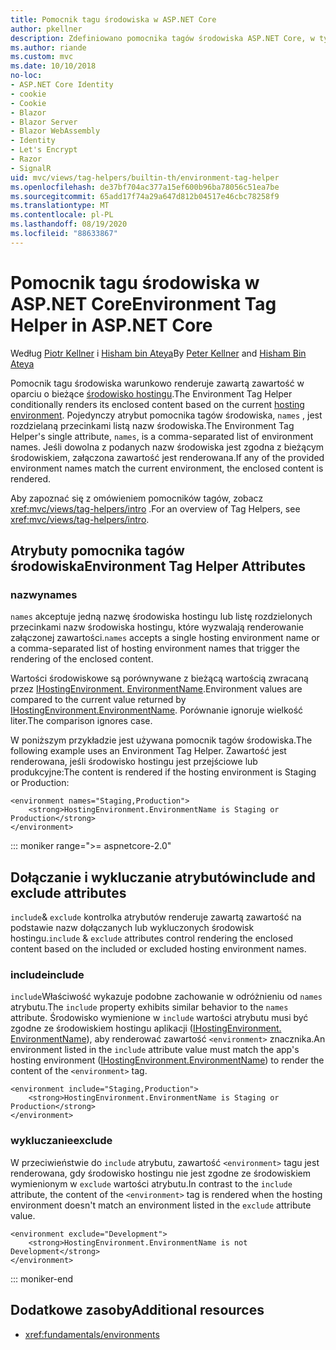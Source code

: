 ```yaml
---
title: Pomocnik tagu środowiska w ASP.NET Core
author: pkellner
description: Zdefiniowano pomocnika tagów środowiska ASP.NET Core, w tym wszystkie właściwości
ms.author: riande
ms.custom: mvc
ms.date: 10/10/2018
no-loc:
- ASP.NET Core Identity
- cookie
- Cookie
- Blazor
- Blazor Server
- Blazor WebAssembly
- Identity
- Let's Encrypt
- Razor
- SignalR
uid: mvc/views/tag-helpers/builtin-th/environment-tag-helper
ms.openlocfilehash: de37bf704ac377a15ef600b96ba78056c51ea7be
ms.sourcegitcommit: 65add17f74a29a647d812b04517e46cbc78258f9
ms.translationtype: MT
ms.contentlocale: pl-PL
ms.lasthandoff: 08/19/2020
ms.locfileid: "88633867"
---
```

# <a name="environment-tag-helper-in-aspnet-core"></a><span data-ttu-id="f68e1-103">Pomocnik tagu środowiska w ASP.NET Core</span><span class="sxs-lookup"><span data-stu-id="f68e1-103">Environment Tag Helper in ASP.NET Core</span></span>

<span data-ttu-id="f68e1-104">Według [Piotr Kellner](https://peterkellner.net) i [Hisham bin Ateya](https://twitter.com/hishambinateya)</span><span class="sxs-lookup"><span data-stu-id="f68e1-104">By [Peter Kellner](https://peterkellner.net) and [Hisham Bin Ateya](https://twitter.com/hishambinateya)</span></span>

<span data-ttu-id="f68e1-105">Pomocnik tagu środowiska warunkowo renderuje zawartą zawartość w oparciu o bieżące [środowisko hostingu](xref:fundamentals/environments).</span><span class="sxs-lookup"><span data-stu-id="f68e1-105">The Environment Tag Helper conditionally renders its enclosed content based on the current [hosting environment](xref:fundamentals/environments).</span></span> <span data-ttu-id="f68e1-106">Pojedynczy atrybut pomocnika tagów środowiska, `names` , jest rozdzielaną przecinkami listą nazw środowiska.</span><span class="sxs-lookup"><span data-stu-id="f68e1-106">The Environment Tag Helper's single attribute, `names`, is a comma-separated list of environment names.</span></span> <span data-ttu-id="f68e1-107">Jeśli dowolna z podanych nazw środowiska jest zgodna z bieżącym środowiskiem, załączona zawartość jest renderowana.</span><span class="sxs-lookup"><span data-stu-id="f68e1-107">If any of the provided environment names match the current environment, the enclosed content is rendered.</span></span>

<span data-ttu-id="f68e1-108">Aby zapoznać się z omówieniem pomocników tagów, zobacz <xref:mvc/views/tag-helpers/intro> .</span><span class="sxs-lookup"><span data-stu-id="f68e1-108">For an overview of Tag Helpers, see <xref:mvc/views/tag-helpers/intro>.</span></span>

## <a name="environment-tag-helper-attributes"></a><span data-ttu-id="f68e1-109">Atrybuty pomocnika tagów środowiska</span><span class="sxs-lookup"><span data-stu-id="f68e1-109">Environment Tag Helper Attributes</span></span>

### <a name="names"></a><span data-ttu-id="f68e1-110">nazwy</span><span class="sxs-lookup"><span data-stu-id="f68e1-110">names</span></span>

<span data-ttu-id="f68e1-111">`names` akceptuje jedną nazwę środowiska hostingu lub listę rozdzielonych przecinkami nazw środowiska hostingu, które wyzwalają renderowanie załączonej zawartości.</span><span class="sxs-lookup"><span data-stu-id="f68e1-111">`names` accepts a single hosting environment name or a comma-separated list of hosting environment names that trigger the rendering of the enclosed content.</span></span>

<span data-ttu-id="f68e1-112">Wartości środowiskowe są porównywane z bieżącą wartością zwracaną przez [IHostingEnvironment. EnvironmentName](xref:Microsoft.AspNetCore.Hosting.IHostingEnvironment.EnvironmentName*).</span><span class="sxs-lookup"><span data-stu-id="f68e1-112">Environment values are compared to the current value returned by [IHostingEnvironment.EnvironmentName](xref:Microsoft.AspNetCore.Hosting.IHostingEnvironment.EnvironmentName*).</span></span> <span data-ttu-id="f68e1-113">Porównanie ignoruje wielkość liter.</span><span class="sxs-lookup"><span data-stu-id="f68e1-113">The comparison ignores case.</span></span>

<span data-ttu-id="f68e1-114">W poniższym przykładzie jest używana pomocnik tagów środowiska.</span><span class="sxs-lookup"><span data-stu-id="f68e1-114">The following example uses an Environment Tag Helper.</span></span> <span data-ttu-id="f68e1-115">Zawartość jest renderowana, jeśli środowisko hostingu jest przejściowe lub produkcyjne:</span><span class="sxs-lookup"><span data-stu-id="f68e1-115">The content is rendered if the hosting environment is Staging or Production:</span></span>

```cshtml
<environment names="Staging,Production">
    <strong>HostingEnvironment.EnvironmentName is Staging or Production</strong>
</environment>
```

::: moniker range=">= aspnetcore-2.0"

## <a name="include-and-exclude-attributes"></a><span data-ttu-id="f68e1-116">Dołączanie i wykluczanie atrybutów</span><span class="sxs-lookup"><span data-stu-id="f68e1-116">include and exclude attributes</span></span>

<span data-ttu-id="f68e1-117">`include`& `exclude` kontrolka atrybutów renderuje zawartą zawartość na podstawie nazw dołączanych lub wykluczonych środowisk hostingu.</span><span class="sxs-lookup"><span data-stu-id="f68e1-117">`include` & `exclude` attributes control rendering the enclosed content based on the included or excluded hosting environment names.</span></span>

### <a name="include"></a><span data-ttu-id="f68e1-118">include</span><span class="sxs-lookup"><span data-stu-id="f68e1-118">include</span></span>

<span data-ttu-id="f68e1-119">`include`Właściwość wykazuje podobne zachowanie w odróżnieniu od `names` atrybutu.</span><span class="sxs-lookup"><span data-stu-id="f68e1-119">The `include` property exhibits similar behavior to the `names` attribute.</span></span> <span data-ttu-id="f68e1-120">Środowisko wymienione w `include` wartości atrybutu musi być zgodne ze środowiskiem hostingu aplikacji ([IHostingEnvironment. EnvironmentName](xref:Microsoft.AspNetCore.Hosting.IHostingEnvironment.EnvironmentName*)), aby renderować zawartość `<environment>` znacznika.</span><span class="sxs-lookup"><span data-stu-id="f68e1-120">An environment listed in the `include` attribute value must match the app's hosting environment ([IHostingEnvironment.EnvironmentName](xref:Microsoft.AspNetCore.Hosting.IHostingEnvironment.EnvironmentName*)) to render the content of the `<environment>` tag.</span></span>

```cshtml
<environment include="Staging,Production">
    <strong>HostingEnvironment.EnvironmentName is Staging or Production</strong>
</environment>
```

### <a name="exclude"></a><span data-ttu-id="f68e1-121">wykluczanie</span><span class="sxs-lookup"><span data-stu-id="f68e1-121">exclude</span></span>

<span data-ttu-id="f68e1-122">W przeciwieństwie do `include` atrybutu, zawartość `<environment>` tagu jest renderowana, gdy środowisko hostingu nie jest zgodne ze środowiskiem wymienionym w `exclude` wartości atrybutu.</span><span class="sxs-lookup"><span data-stu-id="f68e1-122">In contrast to the `include` attribute, the content of the `<environment>` tag is rendered when the hosting environment doesn't match an environment listed in the `exclude` attribute value.</span></span>

```cshtml
<environment exclude="Development">
    <strong>HostingEnvironment.EnvironmentName is not Development</strong>
</environment>
```

::: moniker-end

## <a name="additional-resources"></a><span data-ttu-id="f68e1-123">Dodatkowe zasoby</span><span class="sxs-lookup"><span data-stu-id="f68e1-123">Additional resources</span></span>

* <xref:fundamentals/environments>
